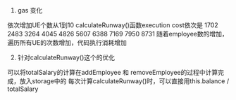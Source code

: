 1. gas 变化
  
依次增加UE个数从1到10 calculateRunway()函数execution cost依次是 1702    2483   3264  4045   4826   5607   6388  7169  7950   8731
随着employee数的增加，遍历所有UE的次数增加，代码执行消耗增加

2. 针对calculateRunway()这个的优化

可以将totalSalary的计算在addEmployee 和 removeEmployee的过程中计算完成，放入storage中的
每次计算calculateRunway()时，可以直接用this.balance / totalSalary

